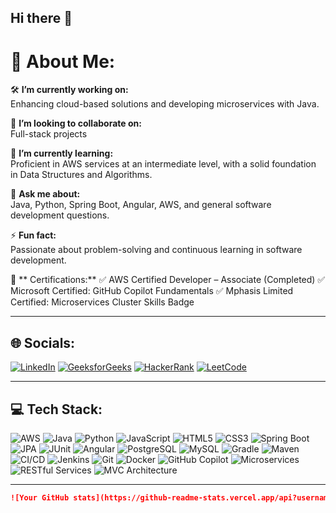 ## Hi there 👋

# 👋 About Me:

🛠️ **I’m currently working on:**  
Enhancing cloud-based solutions and developing microservices with Java.

🤝 **I’m looking to collaborate on:**  
Full-stack projects

🌱 **I’m currently learning:**  
Proficient in AWS services at an intermediate level, with a solid foundation in Data Structures and Algorithms.

💬 **Ask me about:**  
Java, Python, Spring Boot, Angular, AWS, and general software development questions.

⚡ **Fun fact:**  
Passionate about problem-solving and continuous learning in software development.

🏅 ** Certifications:**
✅ AWS Certified Developer – Associate (Completed)
✅ Microsoft Certified: GitHub Copilot Fundamentals
✅ Mphasis Limited Certified: Microservices Cluster Skills Badge

---

## 🌐 Socials:

[![LinkedIn](https://img.shields.io/badge/LinkedIn-0077B5?style=for-the-badge&logo=linkedin&logoColor=white)](https://linkedin.com/) 
[![GeeksforGeeks](https://img.shields.io/badge/GeeksforGeeks-0F9D58?style=for-the-badge&logo=geeksforgeeks&logoColor=white)](https://www.geeksforgeeks.org/) 
[![HackerRank](https://img.shields.io/badge/HackerRank-2EC866?style=for-the-badge&logo=hackerrank&logoColor=white)](https://www.hackerrank.com/)
[![LeetCode](https://img.shields.io/badge/LeetCode-FFA116?style=for-the-badge&logo=leetcode&logoColor=white)](https://leetcode.com/)


---

## 💻 Tech Stack:

![AWS](https://img.shields.io/badge/AWS-232F3E?style=for-the-badge&logo=amazon-aws&logoColor=white)
![Java](https://img.shields.io/badge/Java-007396?style=for-the-badge&logo=java&logoColor=white)
![Python](https://img.shields.io/badge/Python-3776AB?style=for-the-badge&logo=python&logoColor=white)
![JavaScript](https://img.shields.io/badge/JavaScript-F7DF1E?style=for-the-badge&logo=javascript&logoColor=black)
![HTML5](https://img.shields.io/badge/HTML5-E34F26?style=for-the-badge&logo=html5&logoColor=white)
![CSS3](https://img.shields.io/badge/CSS3-1572B6?style=for-the-badge&logo=css3&logoColor=white)
![Spring Boot](https://img.shields.io/badge/Spring%20Boot-6DB33F?style=for-the-badge&logo=spring-boot&logoColor=white)
![JPA](https://img.shields.io/badge/JPA-59666C?style=for-the-badge&logoColor=white)
![JUnit](https://img.shields.io/badge/JUnit-25A162?style=for-the-badge&logo=JUnit5&logoColor=white)
![Angular](https://img.shields.io/badge/Angular-DD0031?style=for-the-badge&logo=angular&logoColor=white)
![PostgreSQL](https://img.shields.io/badge/PostgreSQL-4169E1?style=for-the-badge&logo=postgresql&logoColor=white)
![MySQL](https://img.shields.io/badge/MySQL-4479A1?style=for-the-badge&logo=mysql&logoColor=white)
![Gradle](https://img.shields.io/badge/Gradle-02303A?style=for-the-badge&logo=gradle&logoColor=white)
![Maven](https://img.shields.io/badge/Maven-C71A36?style=for-the-badge&logo=apachemaven&logoColor=white)
![CI/CD](https://img.shields.io/badge/CI%2FCD-1E90FF?style=for-the-badge&logoColor=white)
![Jenkins](https://img.shields.io/badge/Jenkins-D24939?style=for-the-badge&logo=jenkins&logoColor=white)
![Git](https://img.shields.io/badge/Git-F05032?style=for-the-badge&logo=git&logoColor=white)
![Docker](https://img.shields.io/badge/Docker-2496ED?style=for-the-badge&logo=docker&logoColor=white)
![GitHub Copilot](https://img.shields.io/badge/GitHub%20Copilot-000000?style=for-the-badge&logo=githubcopilot&logoColor=white)
![Microservices](https://img.shields.io/badge/Microservices-FF6F00?style=for-the-badge&logoColor=white)
![RESTful Services](https://img.shields.io/badge/RESTful%20Services-005C97?style=for-the-badge&logoColor=white)
![MVC Architecture](https://img.shields.io/badge/MVC%20Architecture-800080?style=for-the-badge&logoColor=white)

<!-- Add more as needed -->

---

<!-- ### 📈 GitHub Stats (optional) -->

```md
![Your GitHub stats](https://github-readme-stats.vercel.app/api?username=Kumar-Mayur&show_icons=true&theme=radical)



